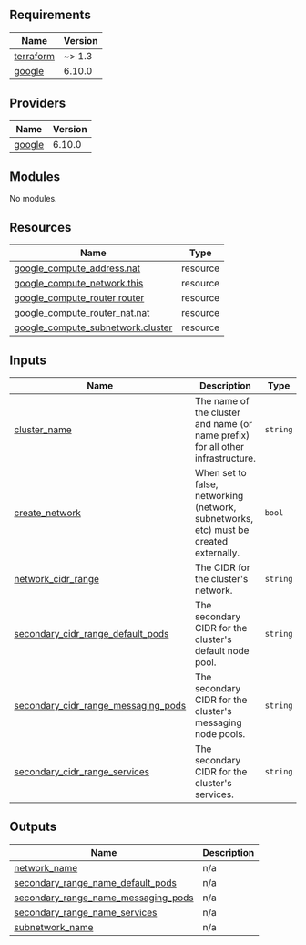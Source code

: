 <!-- BEGIN_TF_DOCS -->
## Requirements

| Name | Version |
|------|---------|
| <a name="requirement_terraform"></a> [terraform](#requirement\_terraform) | ~> 1.3 |
| <a name="requirement_google"></a> [google](#requirement\_google) | 6.10.0 |

## Providers

| Name | Version |
|------|---------|
| <a name="provider_google"></a> [google](#provider\_google) | 6.10.0 |

## Modules

No modules.

## Resources

| Name | Type |
|------|------|
| [google_compute_address.nat](https://registry.terraform.io/providers/hashicorp/google/6.10.0/docs/resources/compute_address) | resource |
| [google_compute_network.this](https://registry.terraform.io/providers/hashicorp/google/6.10.0/docs/resources/compute_network) | resource |
| [google_compute_router.router](https://registry.terraform.io/providers/hashicorp/google/6.10.0/docs/resources/compute_router) | resource |
| [google_compute_router_nat.nat](https://registry.terraform.io/providers/hashicorp/google/6.10.0/docs/resources/compute_router_nat) | resource |
| [google_compute_subnetwork.cluster](https://registry.terraform.io/providers/hashicorp/google/6.10.0/docs/resources/compute_subnetwork) | resource |

## Inputs

| Name | Description | Type | Default | Required |
|------|-------------|------|---------|:--------:|
| <a name="input_cluster_name"></a> [cluster\_name](#input\_cluster\_name) | The name of the cluster and name (or name prefix) for all other infrastructure. | `string` | n/a | yes |
| <a name="input_create_network"></a> [create\_network](#input\_create\_network) | When set to false, networking (network, subnetworks, etc) must be created externally. | `bool` | `true` | no |
| <a name="input_network_cidr_range"></a> [network\_cidr\_range](#input\_network\_cidr\_range) | The CIDR for the cluster's network. | `string` | `null` | no |
| <a name="input_secondary_cidr_range_default_pods"></a> [secondary\_cidr\_range\_default\_pods](#input\_secondary\_cidr\_range\_default\_pods) | The secondary CIDR for the cluster's default node pool. | `string` | n/a | yes |
| <a name="input_secondary_cidr_range_messaging_pods"></a> [secondary\_cidr\_range\_messaging\_pods](#input\_secondary\_cidr\_range\_messaging\_pods) | The secondary CIDR for the cluster's messaging node pools. | `string` | n/a | yes |
| <a name="input_secondary_cidr_range_services"></a> [secondary\_cidr\_range\_services](#input\_secondary\_cidr\_range\_services) | The secondary CIDR for the cluster's services. | `string` | n/a | yes |

## Outputs

| Name | Description |
|------|-------------|
| <a name="output_network_name"></a> [network\_name](#output\_network\_name) | n/a |
| <a name="output_secondary_range_name_default_pods"></a> [secondary\_range\_name\_default\_pods](#output\_secondary\_range\_name\_default\_pods) | n/a |
| <a name="output_secondary_range_name_messaging_pods"></a> [secondary\_range\_name\_messaging\_pods](#output\_secondary\_range\_name\_messaging\_pods) | n/a |
| <a name="output_secondary_range_name_services"></a> [secondary\_range\_name\_services](#output\_secondary\_range\_name\_services) | n/a |
| <a name="output_subnetwork_name"></a> [subnetwork\_name](#output\_subnetwork\_name) | n/a |
<!-- END_TF_DOCS -->